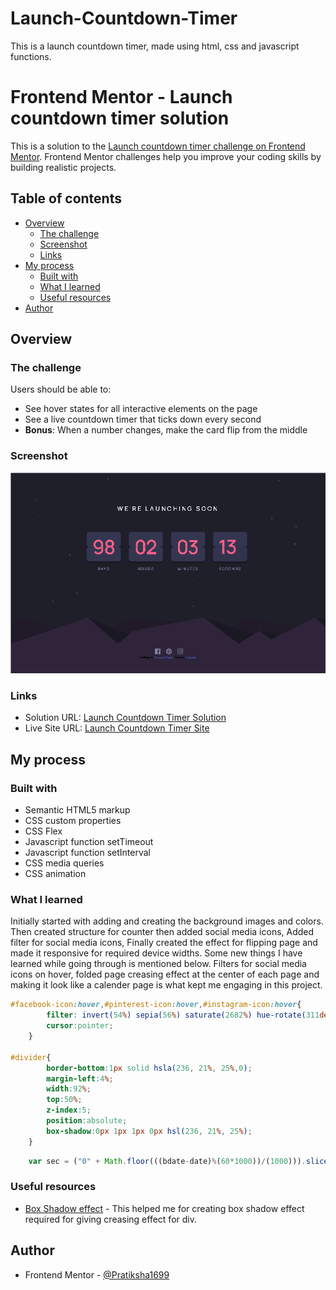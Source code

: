 # Launch-Countdown-Timer
This is a launch countdown timer, made using html, css and javascript functions. 

# Frontend Mentor - Launch countdown timer solution

This is a solution to the [Launch countdown timer challenge on Frontend Mentor](https://www.frontendmentor.io/challenges/launch-countdown-timer-N0XkGfyz-). Frontend Mentor challenges help you improve your coding skills by building realistic projects. 

## Table of contents

- [Overview](#overview)
  - [The challenge](#the-challenge)
  - [Screenshot](#screenshot)
  - [Links](#links)
- [My process](#my-process)
  - [Built with](#built-with)
  - [What I learned](#what-i-learned)
  - [Useful resources](#useful-resources)
- [Author](#author)

## Overview

### The challenge

Users should be able to:

- See hover states for all interactive elements on the page
- See a live countdown timer that ticks down every second
- **Bonus**: When a number changes, make the card flip from the middle

### Screenshot

![](./Launch_countdown_timer_screenshot.PNG)

### Links

- Solution URL: [Launch Countdown Timer Solution](https://github.com/Pratiksha1699/Launch-Countdown-Timer)
- Live Site URL: [Launch Countdown Timer Site](https://launch-countdown-timer-pratiksha1699.vercel.app/)

## My process

### Built with

- Semantic HTML5 markup
- CSS custom properties
- CSS Flex 
- Javascript function setTimeout
- Javascript function setInterval 
- CSS media queries
- CSS animation


### What I learned

Initially started with adding and creating the background images and colors. Then created structure for counter then added social media icons, 
Added filter for social media icons, Finally created the effect for flipping page and made it responsive for required device widths. Some new things I have learned while going through 
is mentioned below. Filters for social media icons on hover, folded page creasing effect at the center of each page and making it look like a calender page is what kept me engaging in this project.
 
```css
#facebook-icon:hover,#pinterest-icon:hover,#instagram-icon:hover{
		filter: invert(54%) sepia(56%) saturate(2682%) hue-rotate(311deg) brightness(102%) contrast(97%);
		cursor:pointer;
	}
	
#divider{
		border-bottom:1px solid hsla(236, 21%, 25%,0);
		margin-left:4%;
		width:92%;
		top:50%;
		z-index:5;
		position:absolute;
		box-shadow:0px 1px 1px 0px hsl(236, 21%, 25%);
	}
```
```js
	var sec = ("0" + Math.floor(((bdate-date)%(60*1000))/(1000))).slice(-2);	//required for 2 digit format slice function

```

### Useful resources

- [Box Shadow effect](https://www.w3schools.com/css/css3_shadows_box.asp) - This helped me for creating box shadow effect required for giving creasing effect for div.

## Author

- Frontend Mentor - [@Pratiksha1699](https://www.frontendmentor.io/profile/Pratiksha1699)

